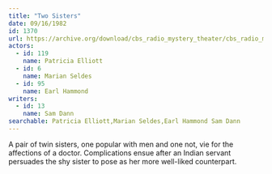 ```yaml
---
title: "Two Sisters"
date: 09/16/1982
id: 1370
url: https://archive.org/download/cbs_radio_mystery_theater/cbs_radio_mystery_theater-1351-1399.zip/cbs_radio_mystery_theater-1351-1399%2Fcbsrmt_1370_two_sisters.mp3
actors:  
  - id: 119
    name: Patricia Elliott  
  - id: 6
    name: Marian Seldes  
  - id: 95
    name: Earl Hammond
writers:  
  - id: 13
    name: Sam Dann
searchable: Patricia Elliott,Marian Seldes,Earl Hammond Sam Dann
---
```

A pair of twin sisters, one popular with men and one not, vie for the affections of a doctor. Complications ensue after an Indian servant persuades the shy sister to pose as her more well-liked counterpart.